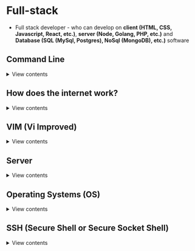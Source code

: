 # Full-stack

- Full stack developer - who can develop on **client (HTML, CSS, Javascript, React, etc.)**, **server (Node, Golang, PHP, etc.)** and **Database (SQL (MySql, Postgres), NoSql (MongoDB), etc.)** software

## Command Line

<details>
<summary>View contents</summary>

- **cd** - change directory
- **ls** - list directory contents
- **pwd** - print working directory
- **mkdir** - make directory

```bash
> mkdir test foo # make two directories called test and foo
> mkdir -p ~/test # make a test directory if it doesn't exists
```

- **rmdir** - remove directory

- **cat** - show file contents

```bash
> cat info.txt
> cat ~/.config
```

- **man** - command manual
- **less** - show file contents by page
- **rm** - remove file
- **echo** - repeat input
- **cp** - copy files and directories (c.g. `cp file.txt folder`)
- **mv** - move (rename) files (e.g. `mv file1.txt file2.txt folder`)
- **grep** - searches text and strings in a given file or searches the given file for lines containing a match to the given strings or words

```bash
> grep 'word' filename

> fgrep 'word-to-search' file.txt

> grep 'word' file1 file2 file3

> grep 'string1 string2'  filename

> cat otherfile | grep 'something'

> command | grep 'something' # ls | grep README.md

> command option1 | grep 'data'

> grep --color 'data' fileName

> grep [-options] pattern filename

> fgrep [-options] words file
```

### Shells - allow to run command lines

Example: bash, zsh, fish, etc.

```bash
> echo $0 # show current shell
```

### Terminal - runs shell applications

Example: iTerm2, hyper, Powershell, etc.

```txt
SHELL --> TERMINAL --> KERNEL
```

Kernel is the core of the operating system. It talks to the actual machine layer.

</details>

## How does the internet work?

<details>
<summary>View contents</summary>

- **Internet (International Network)** - A system of globally interconnected devices
- **Intranet (Internal Restricted Access Network)** - Private internet, e.g., vpn
- **VPN (Virtual Private Network)** - a intranet, which is just a private internet of different servers talking to each other (e.g. LAN), but it's inaccessible from the outside.
- **LAN (Local Area Network)** - confined to one building or site. It's smaller than a WAN. Often a LAN is a private network to an organization or business.
- **WAN (Wide Area Network)** - extends over a large area. A WAN is created by connecting lots of other LANs together.
- **IP (Internet Protocol)** - a set of rules. For example, how to accept (read, write or send back) a well form data
- **IP Address** - A label assigned to an internet connected device

```txt
IPv4 - 8.8.8.8 (4.3 billion addresses 4.3 * 10^9)
IPv6 - 2001:4860:4860:8888 (340 undecillion addresses 3.4 * 10^38)
```

- **TCP (Transmission Control Protocol)** - connection-oriented protocol, guarantee delivery of data, possible to retransmit lost packets. Used by HTTPS, HTTP, SMTP, POP, FTP, etc
- **UDP (User Datagram Protocol)** - connection-less protocol, can't guarantee delivery of data, not possible to retransmit lost packets. Used by video conferencing, streaming, DNS, VoIP, etc

[TCP vs UDP](https://www.lifesize.com/en/blog/tcp-vs-udp/)

- To check a site is up and running

```bash
> ping twitter.com # ping hits a server
```

- **DNS (Domain Name System)**<sup>[link](cloudflare.com/learning/dns/what-is-dns/)</sup>

The Domain Name System (DNS) is the phonebook of the Internet. Humans access information online through domain names, like nytimes.com or espn.com. Web browsers interact through Internet Protocol (IP) addresses. DNS translates domain names to IP addresses so browsers can load Internet resources.

Each device connected to the Internet has a unique IP address which other machines use to find the device. DNS servers eliminate the need for humans to memorize IP addresses such as 192.168.1.1 (in IPv4), or more complex newer alphanumeric IP addresses such as 2400:cb00:2048:1::c629:d7a2 (in IPv6).

```txt
domain: foyez.com
subdomain: blog.foyez.com
tld: com
```

- **Nameservers**: Map domains to IP addresses

- **Traceroute**

Traceroute is a network diagnostic tool used to track
in real-time the pathway taken by a packet on an IP network from source to destination, reporting the IP addresses of all the routers it pinged in between. Traceroute also records the time taken for each hop the packet makes during its route to the destination.

It helps diagnose network problems. Traceroute will tell you exactly where the hops break down if you can't connect.

```bash
> man traceroute # traceroute manual
> traceroute google.com # run traceroute
```

Ping and Traceroute both uses ICMP (Internet Control Message Protocol) requests.

- **Hop**: A hop is a computer networking term that refers to the number of routers that a packet (a portion of data) passes through from its source to its destination.

- **Packet**: Packet is a little bit of information you can transmit.

</details>

## VIM (Vi Improved)

<details>
<summary>View contents</summary>

> Vim is a programmer's text editor.

### VIM modes

- insert mode: text editing (`i`)
- command mode: primary mode (`ESC`)
- last line/command mode: searching, saving, exiting (`:`)
- visual mode: select texts (`v`)

### Commands

- Open/Create a file using vim: `vi test.txt`
- Quit vim without saving changes: `:q!`
- Quit vim with saving changes: `:wq`

Resources

- [Vi Commands Cheat Sheet](https://linuxmoz.com/vi-commands-cheat-sheet/)
- [Vim Copy, cut and paste](https://vim.fandom.com/wiki/Copy,_cut_and_paste)

</details>

## Server

<details>
<summary>View contents</summary>

A server is a computer or system that provides resources, data, services, or programs to other computers, known as clients, over a network. In theory, whenever computers share resources with client machines they are considered servers. This means that a device could be both a server and a client at the same time.

Simple server with node.js

```js
const http = require("http");
const PORT = 8080;

http
  .createServer((req, res) => {
    res.write("Hello, World!");
    res.end();
  })
  .listen(PORT);

console.log(`Server started! Listening on port ${PORT}`);
```

> Generally ports below 1000 are reserved.

The internet runs over port 80 on HTTP server and port 443 on HTTPS server.

Usually 127.0.0.1 is a loopback command. That means instead of going out to the internet and hitting a server on port 8080, it hits the localhost running on port 8080.

### Data Centers

Servers generally live in a place called data centers. It's the collection of the stack of servers.

### The Cloud

Cloud computing is the on-demand availability of computer system resources, especially data storage (cloud storage) and computing power, without direct active management by the user. Large clouds often have functions distributed over multiple locations, each location being a data center.

### Elastic Computing or Cloud Elasticity

Elastic computing is the ability to quickly expand or decrease computer processing, memory and storage resources to meet changing demands without worrying about capacity planning and engineering for peak usage.

### VPS (Virtual Private Server)

A virtual private server (VPS) is a virtual machine sold as a service by an Internet hosting service.

</details>

## Operating Systems (OS)

<details>
<summary>View contents</summary>

An operating system (OS) is system software that manages computer hardware, software resources, and provides common services for computer programs. Operating systems are found on many devices that contain a computer – from cellular phones and video game consoles to web servers and supercomputers.

### Two main types of server operating systems

```txt
1. windows
2. unix ->
i. BSD -> freeBSD -> OSX/MacOS
ii. linux (ubuntu, debian, red hat)
iii. solaris
```

</details>

## SSH (Secure Shell or Secure Socket Shell)

<details>
<summary>View contents</summary>

- HTTP (Hypertext Transfer Protocol): It allows to send files over the internet like HTML, CSS and Javascript files between browsers and servers.
- FTP (File Transfer Protocol): It allows to send computer files from a server to a client on a computer network.
- HTTPS: It is similar to HTTP but it transfers encrypted files.
- IMAP: It allows to send e-mails.

Secure Shell is a cryptographic network protocol for operating network services securely over an unsecured network. Typical applications include remote command-line, login, and remote command execution, but any network service can be secured with SSH.

SSH provides a secure channel over an unsecured network by using a client–server architecture, connecting an SSH client application with an SSH server. The protocol specification distinguishes between two major versions, referred to as SSH-1 and SSH-2.

```txt
# Key pair

my computer    --------------->   server
(private key)  encrypted message  (public key)
(secrete)      <---------------
```

A **public key** that is copied to the SSH server(s). Anyone with a copy of the public key can encrypt data which can then only be read by the person who holds the corresponding **private key**. Once an SSH server receives a public key from a user and considers the key trustworthy.

Encryption Methods:

- Symmetrical Encryption
- Asymmetrical Encryption
- Hashing

Create a ssh key:

```bash
> cd ~/.ssh
> ssh-keygen # generate ssh key
```

### HTTPS vs SSH

SSH and HTTPS are both protocols for securely transmitting data over the internet, but they serve different purposes and operate at different levels of the networking stack.

SSH (Secure Shell) is a protocol for establishing a secure, encrypted connection between two computers. It is primarily used for remote access and command-line management of servers and other computing systems. SSH provides a secure channel over an unsecured network, such as the internet, allowing users to securely log in to remote systems, execute commands, and transfer files.

HTTPS (Hypertext Transfer Protocol Secure) is a protocol for securely transmitting data over the World Wide Web. It is used to encrypt data exchanged between a web server and a client, such as a web browser. HTTPS is designed to protect sensitive information, such as login credentials, credit card details, and other personal information, from being intercepted and viewed by unauthorized parties.

The main difference between SSH and HTTPS is their intended use and the type of data they protect. SSH is used for secure remote access to computing systems, while HTTPS is used for secure web browsing and transmitting sensitive data over the internet. Additionally, SSH operates at the transport layer of the networking stack, while HTTPS operates at the application layer.

Overall, both SSH and HTTPS are important protocols for securing data transmitted over the internet and protecting against unauthorized access and interception.

- [source](https://www.quora.com/What-is-the-difference-between-SSH-and-HTTPS)

### Connecting to the server

```bash
# username by default is root
# ssh {user}@{host}
# host -> IP Address or Domain Name
ssh root@SERVER_IP

# first time connecting to the server
ssh -i keyName root@SERVER_IP # ssh -i fsbc root@165.22.140.238

# Generate public/private rsa key pair
ssh-keygen -t rsa -b 4096 -C "your_email@example.com"
# Enter: /Users/{username}/.ssh/id_rsa_{keyName}

# Copy public key
pbcopy < ~/.ssh/id_rsa_github.pub
# To connect with server paste the public key, e.g. github

# Add identity
ssh-add ~/.ssh/id_rsa_github
```

</details>
